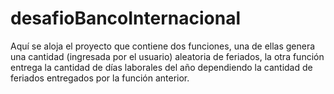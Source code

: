 # desafioBancoInternacional
Aquí se aloja el proyecto que contiene dos funciones, una de ellas genera una cantidad (ingresada por el usuario) aleatoria de feriados, la otra función entrega la cantidad de días laborales del año dependiendo la cantidad de feriados entregados por la función anterior. 
